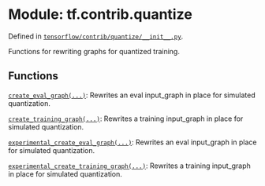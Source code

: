 <div itemscope itemtype="http://developers.google.com/ReferenceObject">
<meta itemprop="name" content="tf.contrib.quantize" />
<meta itemprop="path" content="Stable" />
</div>

# Module: tf.contrib.quantize



Defined in [`tensorflow/contrib/quantize/__init__.py`](/code/stable/tensorflow/contrib/quantize/__init__.py).

Functions for rewriting graphs for quantized training.

## Functions

[`create_eval_graph(...)`](../../tf/contrib/quantize/create_eval_graph.md): Rewrites an eval input_graph in place for simulated quantization.

[`create_training_graph(...)`](../../tf/contrib/quantize/create_training_graph.md): Rewrites a training input_graph in place for simulated quantization.

[`experimental_create_eval_graph(...)`](../../tf/contrib/quantize/experimental_create_eval_graph.md): Rewrites an eval input_graph in place for simulated quantization.

[`experimental_create_training_graph(...)`](../../tf/contrib/quantize/experimental_create_training_graph.md): Rewrites a training input_graph in place for simulated quantization.

